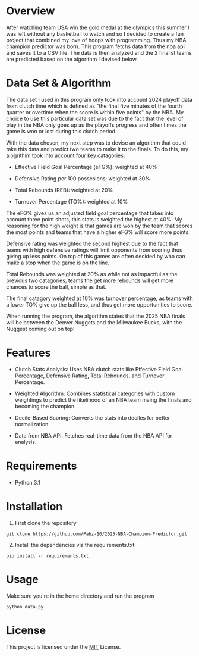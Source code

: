 # Overview 
After watching team USA win the gold medal at the olympics this summer I was left without any basketball to watch and so I decided to create a fun project that combined my love of hoops with programming. Thus my NBA champion predictor was born. 
This program fetchs data from the nba api and saves it to a CSV file. The data is then analyzed and the 2 finalist teams are predicted based on the algorithm i devised below.

# Data Set & Algorithm  
The data set I used in this program only took into account 2024 playoff data from clutch time which is defined as "the final five minutes of the fourth quarter or overtime when the score is within five points" by the NBA. My choice to use this particular data set was due to the fact that the level of play in the NBA only goes up as the playoffs progress and often times the game is won or lost during this clutch period. 

With the data chosen, my next step was to devise an algorithm that could take this data and predict two teams to make it to the finals. To do this, my alogrithim took into account four key catagories:
- Effective Field Goal Percentage (eFG%): weighted at 40%
  
- Defensive Rating per 100 possesions: weighted at 30%
  
- Total Rebounds (REB): weighted at 20%
  
- Turnover Percentage (TO%): weighted at 10%

The eFG% gives us an adjusted field goal percentage that takes into account three point shots, this stats is weighted the highest at 40%. 
My reasoning for the high weight is that games are won by the team that scores the most points and teams that have a higher eFG% will score more points.

Defensive rating was weighted the second highest due to the fact that teams with high defensive ratings will limit opponents from scoring thus giving up less points. 
On top of this games are often decided by who can make a stop when the game is on the line. 

Total Rebounds was weighted at 20% as while not as impactful as the previous two catagories, teams the get more rebounds will get more chances to score the ball, simple as that.

The final catagory weighted at 10% was turnover percentage, as teams with a lower TO% give up the ball less, and thus get more opportunities to score. 

When running the program, the algorithm states that the 2025 NBA finals will be between the Denver Nuggets and the Milwaukee Bucks, with the 
Nuggest coming out on top!

# Features 
- Clutch Stats Analysis: Uses NBA clutch stats like Effective Field Goal Percentage, Defensive Rating, Total Rebounds, and Turnover Percentage.
  
- Weighted Algorithm: Combines statistical categories with custom weightings to predict the likelihood of an NBA team maing the finals and becoming the champion.
  
- Decile-Based Scoring: Converts the stats into deciles for better normalization.
  
- Data from NBA API: Fetches real-time data from the NBA API for analysis.

# Requirements 
- Python 3.1

# Installation
1. First clone the repository
```
git clone https://github.com/Pabz-10/2025-NBA-Champion-Predictor.git
```
2. Install the dependencies via the requirements.txt
```
pip install -r requirements.txt
```
# Usage 
Make sure you're in the home directory and run the program
```
python data.py
```
# License
This project is licensed under the [MIT](https://github.com/git/git-scm.com/blob/main/MIT-LICENSE.txt) License.
